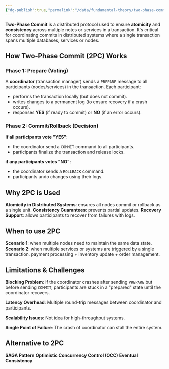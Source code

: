 ```yaml
---
{"dg-publish":true,"permalink":"/data/fundamental-theory/two-phase-commit-2-pc/"}
---
```



**Two-Phase Commit** is a distributed protocol used to ensure **atomicity** and **consistency** across multiple notes or services in a transaction. It's critical for coordinating commits in distributed systems where a single transaction spans multiple databases, services or nodes.

## How Two-Phase Commit (2PC) Works
### Phase 1: Prepare (Voting)
A **coordinator** (transaction manager) sends a `PREPARE` message to all participants (nodes/services) in the transaction.
Each participant:
- performs the transaction locally (but does not commit).
- writes changes to a permanent log (to ensure recovery if a crash occurs). 
- responses **YES** (if ready to commit) or **NO** (if an error occurs).

### Phase 2: Commit/Rollback (Decision)
**If all participants vote "YES"**:
- the coordinator send a `COMMIT` command to all participants.
- participants finalize the transaction and release locks.

**if any participants votes "NO"**:
- the coordinator sends a `ROLLBACK` command.
- participants undo changes using their logs.
## Why 2PC is Used
**Atomicity in Distributed Systems**: ensures all nodes commit or rollback as a single unit.
**Consistency Guarantees**: prevents partial updates.
**Recovery Support**: allows participants to recover from failures with logs.

## When to use 2PC
**Scenario 1**: when multiple nodes need to maintain the same data state.
**Scenario 2**: when multiple services or systems are triggered by a single transaction. payment processing + inventory update + order management.

## Limitations & Challenges
**Blocking Problem**:
If the coordinator crashes after sending `PREPARE` but before sending `COMMIT`, participants are stuck in a "prepared" state until the coordinator recovers.

**Latency Overhead**:
Multiple round-trip messages between coordinator and participants.

**Scalability Issues**:
Not idea for high-throughput systems.

**Single Point of Failure**:
The crash of coordinator can stall the entire system.
## Alternative to 2PC
**SAGA Pattern**
**Optimistic Concurrency Control (OCC)**
**Eventual Consistency**
